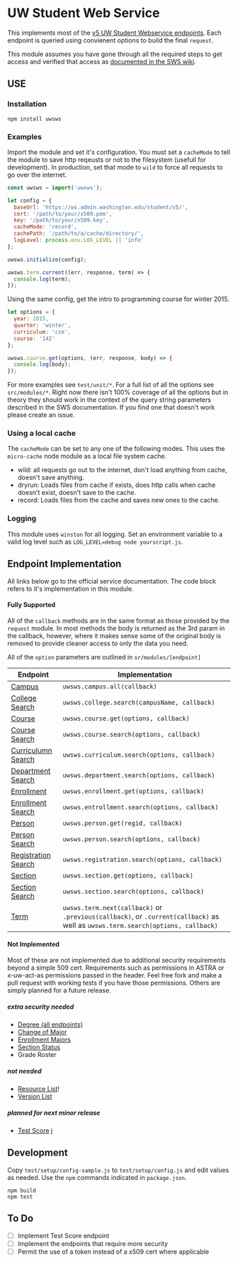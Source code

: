 # UW Student Web Service
This implements most of the [v5 UW Student Webservice endpoints](https://wiki.cac.washington.edu/display/SWS/Student+Web+Service).  Each endpoint is queried using convienent options to build the final ``request``. 

This module assumes you have gone through all the required steps to get access and verified that access as [documented in the SWS wiki](https://wiki.cac.washington.edu/display/SWS/Student+Web+Service).

## USE

### Installation

    npm install uwsws

### Examples

Import the module and set it's configuration.  You must set a ``cacheMode`` to tell the module to save http reqeusts or not to the filesystem (usefull for development).  In production, set that mode to ``wild`` to force all requests to go over the internet.

```JavaScript
const uwsws = import('uwsws');

let config = {
  baseUrl: 'https://ws.admin.washington.edu/student/v5/',
  cert: '/path/to/your/x509.pem',
  key: '/path/to/your/x509.key',
  cacheMode: 'record',
  cachePath: '/path/to/a/cache/directory/',
  logLevel: process.env.LOG_LEVEL || 'info'
};

uwsws.initialize(config);

uwsws.term.current((err, response, term) => {
  console.log(term);
});
```

Using the same config, get the intro to programming course for winter 2015.

```JavaScript
let options = {
  year: 2015,
  quarter: 'winter',
  curriculum: 'cse',
  course: '142'
};

uwsws.course.get(options, (err, response, body) => {
  console.log(body);
});
```
For more examples see ``test/unit/*``.  For a full list of all the options see ``src/modules/*``.  Right now there isn't 100% coverage of all the options but in theory they should work in the context of the query string parameters described in the SWS documentation.  If you find one that doesn't work please create an issue.

### Using a local cache

The ``cacheMode`` can be set to any one of the following modes.  This uses the ``micro-cache`` node module as a local file system cache.  

- wild: all requests go out to the internet, don't load anything from cache, doesn't save anything.
- dryrun: Loads files from cache if exists, does http calls when cache doesn't exist, doesn't save to the cache.
- record: Loads files from the cache and saves new ones to the cache.

### Logging
This module uses ``winston`` for all logging.  Set an environment variable to a valid log level such as ``LOG_LEVEL=debug node yourscript.js``.

## Endpoint Implementation
All links below go to the official service documentation.  The code block refers to it's implementation in this module.

#### Fully Supported
All of the ``callback`` methods are in the same format as those provided by the ``request`` module. In most methods the body is returned as the 3rd param in the callback, however, where it makes sense some of the original body is removed to provide cleaner access to only the data you need.

All of the ``option`` parameters are outlined in ``sr/modules/[endpoint]``

Endpoint  | Implementation
------------- | -------------
[Campus](https://wiki.cac.washington.edu/display/SWS/Campus+Search+Resource+V5)  | ``uwsws.campus.all(callback)``
 [College Search](https://wiki.cac.washington.edu/display/SWS/College+Search+Resource+V5)  | ``uwsws.college.search(campusName, callback)``
[Course](https://wiki.cac.washington.edu/display/SWS/Course+Resource+v5) | ``uwsws.course.get(options, callback)``
[Course Search](https://wiki.cac.washington.edu/display/SWS/Course+Search+Resource+V5) | ``uwsws.course.search(options, callback)``
[Curriculumn Search](https://wiki.cac.washington.edu/display/SWS/Curriculum+Search+Resource+V5) | ``uwsws.curriculum.search(options, callback)``
[Department Search](https://wiki.cac.washington.edu/display/SWS/Department+Search+Resource+V5) | ``uwsws.department.search(options, callback)``
[Enrollment](https://wiki.cac.washington.edu/display/SWS/Enrollment+Resource+V5) | ``uwsws.enrollment.get(options, callback)``
[Enrollment Search](https://wiki.cac.washington.edu/display/SWS/Enrollment+Search+Resource+V5) | ``uwsws.entrollment.search(options, callback)``
[Person](https://wiki.cac.washington.edu/display/SWS/Person+Resource+V5) | ``uwsws.person.get(regid, callback)``
[Person Search](https://wiki.cac.washington.edu/display/SWS/Person+Search+Resource+V5) | ``uwsws.person.search(options, callback)``
[Registration Search](https://wiki.cac.washington.edu/display/SWS/Registration+Search+Resource+v5) | ``uwsws.registration.search(options, callback)``
[Section](https://wiki.cac.washington.edu/display/SWS/Section+Resource+V5) | ``uwsws.section.get(options, callback)``
[Section Search](https://wiki.cac.washington.edu/display/SWS/Section+Search+Resource+v5) | ``uwsws.section.search(options, callback)``
[Term](https://wiki.cac.washington.edu/display/SWS/Term+Resource+V5) |  ``uwsws.term.next(callback)`` or ``.previous(callback)``, or ``.current(callback)`` as well as ``uwsws.term.search(options, callback)``

#### Not Implemented
Most of these are not implemented due to additional security requirements beyond a simple 509 cert.  Requirements such as permissions in ASTRA or x-uw-act-as permissions passed in the header.  Feel free fork and make a pull request with working tests if you have those permissions.  Others are simply planned for a future release.

##### extra security needed
* [Degree (all endpoints)](https://wiki.cac.washington.edu/display/SWS/Degree+Audit+Search+V5)
* [Change of Major](https://wiki.cac.washington.edu/display/SWS/Change+of+Major+Resource)
* [Enrollment Majors ](https://wiki.cac.washington.edu/display/SWS/Enrollment+Majors)
* [Section Status](https://wiki.cac.washington.edu/display/SWS/Section+Status+Resource+V5)
* Grade Roster

##### not needed
* [Resource List](https://wiki.cac.washington.edu/display/SWS/Resource+List+V5)!
* [Version List](https://wiki.cac.washington.edu/display/SWS/Version+List+Resource+v5)

##### planned for next minor release
* [Test Score](https://wiki.cac.washington.edu/display/SWS/Test+Score+Resource+V5)
j
## Development
Copy ``test/setup/config-sample.js`` to ``test/setup/config.js`` and edit values as needed. Use the ``npm`` commands indicated in ``package.json``.

    npm build
    npm test

## To Do

- [ ] Implement Test Score endpoint
- [ ] Implement the endpoints that require more security
- [ ] Permit the use of a token instead of a x509 cert where applicable
